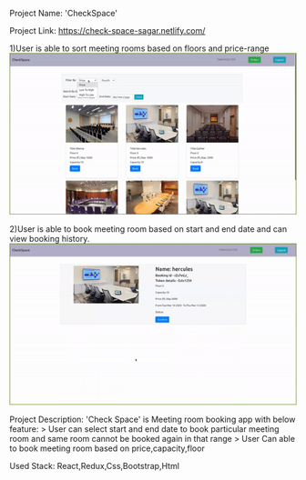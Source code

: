 Project Name: 'CheckSpace'

Project Link: https://check-space-sagar.netlify.com/

1)User is able to sort meeting rooms based on floors and price-range
![Checklist-feature-1](./public/animations/check1.gif)

2)User is able to book meeting room based on start and end date and can view booking history.
![Checklist-feature-2](./public/animations/check2.gif)

Project Description:
'Check Space' is Meeting room booking app with below feature:
    > User can select start and end date to book particular meeting room and same room cannot be booked again in that range
    > User Can able to book meeting room based on price,capacity,floor

Used Stack: React,Redux,Css,Bootstrap,Html
